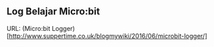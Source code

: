 ## Log Belajar Micro:bit 

URL: (Micro:bit Logger) [http://www.suppertime.co.uk/blogmywiki/2016/06/microbit-logger/]
